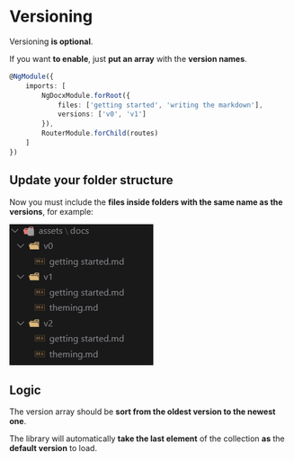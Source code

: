 # Versioning

Versioning **is optional**.

If you want **to enable**, just **put an array** with the **version names**.


```typescript
@NgModule({
    imports: [
        NgDocxModule.forRoot({ 
            files: ['getting started', 'writing the markdown'],
            versions: ['v0', 'v1']
        }),
        RouterModule.forChild(routes)
    ]  
})
```

## Update your folder structure

Now you must include the **files inside folders with the same name as the versions**, for example:


![Folder Structure](assets/images/versioning_folder.PNG)

## Logic

The version array should be **sort from the oldest version to the newest one**.

The library will automatically **take the last element** of the collection **as** the **default version** to load.

